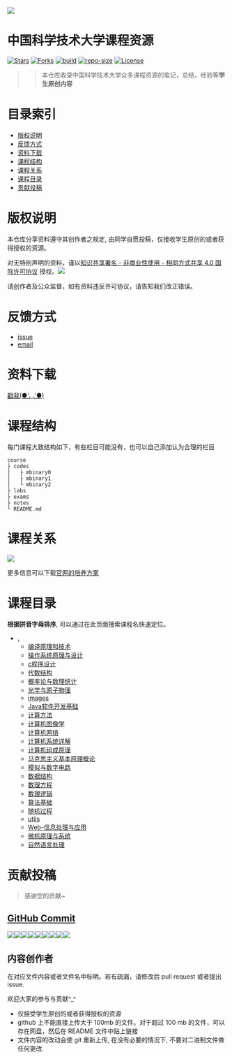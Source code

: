 
![](images/logo.png)

# 中国科学技术大学课程资源

[![Stars](https://img.shields.io/github/stars/USTC-Resource/USTC-Course.svg?label=Stars&style=social)](https://github.com/USTC-Resource/USTC-Course/stargazers)
[![Forks](https://img.shields.io/github/forks/USTC-Resource/USTC-Course.svg?label=Forks&style=social)](https://github.com/USTC-Resource/USTC-Course/network/members)
[![build](https://github.com/USTC-Resource/USTC-Course/workflows/build/badge.svg)]()
[![repo-size](https://img.shields.io/github/repo-size/USTC-Resource/USTC-Course.svg)]()
[![License](https://i.creativecommons.org/l/by-nc-sa/4.0/80x15.png)](http://creativecommons.org/licenses/by-nc-sa/4.0/)

>>本仓库收录中国科学技术大学众多课程资源的笔记，总结，经验等**学生原创内容**

# 目录索引
* [版权说明](#版权说明)
* [反馈方式](#反馈方式)
* [资料下载](#资料下载)
* [课程结构](#课程结构)
* [课程关系](#课程关系)
* [课程目录](#课程目录)
* [贡献投稿](#贡献投稿)

# 版权说明
本仓库分享资料遵守其创作者之规定, 由同学自愿投稿，仅接收学生原创的或者获得授权的资源。

对无特别声明的资料，谨以[知识共享署名 - 非商业性使用 - 相同方式共享 4.0 国际许可协议](http://creativecommons.org/licenses/by-nc-sa/4.0/) 授权。![](https://i.creativecommons.org/l/by-nc-sa/4.0/80x15.png)

请创作者及公众监督，如有资料违反许可协议，请告知我们改正错误。

# 反馈方式
- [issue](https://github.com/USTC-Resource/USTC-Course/issues/new)
- <a href="mailto:&#122;huheqin1@gmail.com?subject=USTC-Course-FeedBack">email</a>

# 资料下载
[戳我(●'◡'●)](https://ustc-resource.github.io/USTC-Course)

<!--
## FTP
1. FTP/FTPS:
   - 地址：ftp.ustclug.org；
   - 路径：/ebook/USTC-CS-Courses-Resource；
   - 用户名：ftp；
   - 密码：ftp；
2. SFTP (Secure File Transfer Protocol):
   - 地址：ftp.ustclug.org；
   - 路径：/ebook/USTC-CS-Courses-Resource；
   - 用户名：ftp；
   - 密码：ftp；
3. AFP (Apple Filing Protocol)
   - 地址：afp://ftp.ustclug.org/；
   - 路径：/ebook/USTC-CS-Courses-Resource；
   - Connect As Guest

感谢 @USTC-LUG, @[zzh1996](https://github.com/zzh1996), @[volltin](https://github.com/volltin)


## HTTPS

- [github 网页](#课程目录)
- [DownGit](http://downgit.zhoudaxiaa.com/#/home)
- [gitzip-chrome-extension](https://chrome.google.com/webstore/detail/gitzip-for-github/ffabmkklhbepgcgfonabamgnfafbdlkn)

注意，建议不要直接用 GitHub 仓库的 `Download Zip`。因为网速慢，而且仓库很大，很可能下载到中途就切断连接了。
推荐用 DownGit 工具，方法很简单，在 GitHub 这里浏览网页到某个文件夹，然后将这个网页地址粘贴到 DownGit 下载即可。

-->

# 课程结构
每门课程大致结构如下，有些栏目可能没有，也可以自己添加认为合理的栏目
```
course
├ codes
│   ├ mbinary0
│   ├ mbinary1
│   └ mbinary2
├ labs
├ exams
├ notes
└ README.md
```
# 课程关系
![](images/course.png)

更多信息可以下载[官网的培养方案](https://www.teach.ustc.edu.cn/education/241.html/attachment/14-215%E8%AE%A1%E7%AE%97%E6%9C%BA%E5%AD%A6%E9%99%A2-2013)

# 课程目录
**根据拼音字母排序**, 可以通过在此页面搜索课程名快速定位。

* [.](.)
    * [编译原理和技术](./编译原理和技术)
    * [操作系统原理与设计](./操作系统原理与设计)
    * [c程序设计](./c程序设计)
    * [代数结构](./代数结构)
    * [概率论与数理统计](./概率论与数理统计)
    * [光学与原子物理](./光学与原子物理)
    * [images](./images)
    * [Java软件开发基础](./Java软件开发基础)
    * [计算方法](./计算方法)
    * [计算机图像学](./计算机图像学)
    * [计算机网络](./计算机网络)
    * [计算机系统详解](./计算机系统详解)
    * [计算机组成原理](./计算机组成原理)
    * [马克思主义基本原理概论](./马克思主义基本原理概论)
    * [模拟与数字电路](./模拟与数字电路)
    * [数据结构](./数据结构)
    * [数理方程](./数理方程)
    * [数理逻辑](./数理逻辑)
    * [算法基础](./算法基础)
    * [随机过程](./随机过程)
    * [utils](./utils)
    * [Web-信息处理与应用](./Web-信息处理与应用)
    * [微机原理与系统](./微机原理与系统)
    * [自然语言处理](./自然语言处理)

# 贡献投稿
>感谢您的贡献~


## [GitHub Commit](https://github.com/USTC-Resource/USTC-Course/graphs/contributors)
[![](https://sourcerer.io/fame/mbinary/USTC-Resource/USTC-Course/images/0)](https://sourcerer.io/fame/mbinary/USTC-Resource/USTC-Course/links/0)[![](https://sourcerer.io/fame/mbinary/USTC-Resource/USTC-Course/images/1)](https://sourcerer.io/fame/mbinary/USTC-Resource/USTC-Course/links/1)[![](https://sourcerer.io/fame/mbinary/USTC-Resource/USTC-Course/images/2)](https://sourcerer.io/fame/mbinary/USTC-Resource/USTC-Course/links/2)[![](https://sourcerer.io/fame/mbinary/USTC-Resource/USTC-Course/images/3)](https://sourcerer.io/fame/mbinary/USTC-Resource/USTC-Course/links/3)[![](https://sourcerer.io/fame/mbinary/USTC-Resource/USTC-Course/images/4)](https://sourcerer.io/fame/mbinary/USTC-Resource/USTC-Course/links/4)[![](https://sourcerer.io/fame/mbinary/USTC-Resource/USTC-Course/images/5)](https://sourcerer.io/fame/mbinary/USTC-Resource/USTC-Course/links/5)[![](https://sourcerer.io/fame/mbinary/USTC-Resource/USTC-Course/images/6)](https://sourcerer.io/fame/mbinary/USTC-Resource/USTC-Course/links/6)[![](https://sourcerer.io/fame/mbinary/USTC-Resource/USTC-Course/images/7)](https://sourcerer.io/fame/mbinary/USTC-Resource/USTC-Course/links/7)[![](https://sourcerer.io/fame/mbinary/USTC-Resource/USTC-Course/images/8)](https://sourcerer.io/fame/mbinary/USTC-Resource/USTC-Course/links/8)

## 内容创作者
在对应文件内容或者文件名中标明。若有疏漏，请修改后 pull request 或者提出 issue.

欢迎大家的参与与贡献^_^
* 仅接受学生原创的或者获得授权的资源
* github 上不能直接上传大于 100mb 的文件。对于超过 100 mb 的文件，可以存在网盘，然后在 README 文件中贴上链接
* 文件内容的改动会使 git 重新上传, 在没有必要的情况下, 不要对二进制文件做任何更改.

<!--
可以通过如下方式贡献
- 帮忙上传: 可以发给仓库维护者帮忙上传，或者提 issue
- 用网页操作或者[桌面版](https://desktop.github.com/) fork and pull request. 操作方式可以参考 [这里](https://blog.csdn.net/qq_29277155/article/details/51048990) 和[这里](https://blog.csdn.net/zhangw0_0/article/details/50667891),[PR](https://blog.csdn.net/huutu/article/details/51018317)

- 用命令行: 注意仓库较大,直接 clone 很慢. 可以使用 sparse-checkout, 只下载指定的目录
执行
```shell
mkdir ustc-courses  #文件夹名可以自己取
cd ustc-courses
git init
git remote add -f origin  git@github.com:mbinary/USTC-CS-Courses-Resource.git
git config core.sparsecheckout true
echo "计算机与信息类/软件工程"  >> .git/info/sparse-checkout  #这里工作目录就是在那个 repo 主页下

#如果还有其他目录，都像上面一样加入即可，如 `echo  "计算机与信息类/图论/slides" >> .git/info/sparse-checkout`
#只需记住的是 加入的目录应该在远程仓库存在，否则报错“error: Sparse checkout leaves no entry on the working directory”

git pull origin master
git remote add upstream git@github.com:mbinary/USTC-CS-Courses-Resource.git
```
更新内容后
```shell
git fetch upstream/master
git merge upstream/master
```
-->

